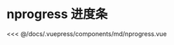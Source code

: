 # nprogress 进度条

<demo-block 
title="示例"
description="网页顶部进度条，只需调用start()和done()来控制进度条。">
  <md-nprogress  :endVal="520520520" ></md-nprogress>
  <highlight-code slot="highlight" lang="vue">
<<< @/docs/.vuepress/components/md/nprogress.vue
  </highlight-code>
</demo-block>




<vssure />